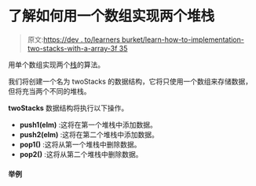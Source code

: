 # 了解如何用一个数组实现两个堆栈

> 原文:[https://dev . to/learners burket/learn-how-to-implementation-two-stacks-with-a-array-3f 35](https://dev.to/learnersbucket/learn-how-to-implement-two-stacks-with-an-array-3f35)

用单个数组实现两个[栈](https://learnersbucket.com/tutorials/algorithms/stack/)的算法。

我们将创建一个名为 twoStacks 的数据结构，它将只使用一个数组来存储数据，但将充当两个不同的堆栈。

**twoStacks** 数据结构将执行以下操作。

*   **push1(elm)** :这将在第一个堆栈中添加数据。
*   **push2(elm)** :这将在第二个堆栈中添加数据。
*   **pop1()** :这将从第一个堆栈中删除数据。
*   **pop2()** :这将从第二个堆栈中删除数据。

#### [](#example)举例